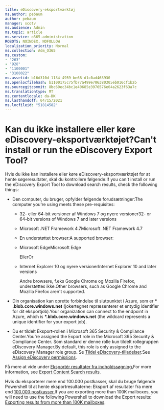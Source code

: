 ```yaml
---
title: eDiscovery-eksportværktøj
ms.author: pebaum
author: pebaum
manager: scotv
ms.audience: Admin
ms.topic: article
ms.service: o365-administration
ROBOTS: NOINDEX, NOFOLLOW
localization_priority: Normal
ms.collection: Adm_O365
ms.custom:
- "263"
- "928"
- "1100001"
- "3100022"
ms.assetid: b16d310d-1134-4959-be68-d1c0ad463930
ms.openlocfilehash: b1100175c75fb77a499e706380305eb016cf1b2b
ms.sourcegitcommit: 8bc60ec34bc1e40685e3976576e04a2623f63a7c
ms.translationtype: MT
ms.contentlocale: da-DK
ms.lasthandoff: 04/15/2021
ms.locfileid: "51814582"
---
```

# <a name="cant-install-or-run-the-ediscovery-export-tool"></a><span data-ttu-id="186e5-102">Kan du ikke installere eller køre eDiscovery-eksportværktøjet?</span><span class="sxs-lookup"><span data-stu-id="186e5-102">Can't install or run the eDiscovery Export Tool?</span></span>

<span data-ttu-id="186e5-103">Hvis du ikke kan installere eller køre eDiscovery-eksportværktøjet for at hente søgeresultater, skal du kontrollere følgende:</span><span class="sxs-lookup"><span data-stu-id="186e5-103">If you can't install or run the eDiscovery Export Tool to download search results, check the following things:</span></span>
  
- <span data-ttu-id="186e5-104">Den computer, du bruger, opfylder følgende forudsætninger:</span><span class="sxs-lookup"><span data-stu-id="186e5-104">The computer you're using meets these pre-requisites:</span></span>

  - <span data-ttu-id="186e5-105">32- eller 64-bit versioner af Windows 7 og nyere versioner</span><span class="sxs-lookup"><span data-stu-id="186e5-105">32- or 64-bit versions of Windows 7 and later versions</span></span>

  - <span data-ttu-id="186e5-106">Microsoft .NET Framework 4.7</span><span class="sxs-lookup"><span data-stu-id="186e5-106">Microsoft .NET Framework 4.7</span></span>

  - <span data-ttu-id="186e5-107">En understøttet browser:</span><span class="sxs-lookup"><span data-stu-id="186e5-107">A supported browser:</span></span>

  - <span data-ttu-id="186e5-108">Microsoft Edge</span><span class="sxs-lookup"><span data-stu-id="186e5-108">Microsoft Edge</span></span>

    <span data-ttu-id="186e5-109">Eller</span><span class="sxs-lookup"><span data-stu-id="186e5-109">Or</span></span>

  - <span data-ttu-id="186e5-110">Internet Explorer 10 og nyere versioner</span><span class="sxs-lookup"><span data-stu-id="186e5-110">Internet Explorer 10 and later versions</span></span>

    <span data-ttu-id="186e5-111">Andre browsere, f.eks Google Chrome og Mozilla Firefox, understøttes ikke.</span><span class="sxs-lookup"><span data-stu-id="186e5-111">Other browsers, such as Google Chrome and Mozilla Firefox aren't supported.</span></span>

- <span data-ttu-id="186e5-112">Din organisation kan oprette forbindelse til slutpunktet i Azure, som er **\* .blob.core.windows.net** (jokertegnet repræsenterer et entydig identifier for dit eksportjob).</span><span class="sxs-lookup"><span data-stu-id="186e5-112">Your organization can connect to the endpoint in Azure, which is **\*.blob.core.windows.net** (the wildcard represents a unique identifier for your export job).</span></span>

- <span data-ttu-id="186e5-113">Du er tildelt Eksport-rollen i Microsoft 365 Security &amp; Compliance Center.</span><span class="sxs-lookup"><span data-stu-id="186e5-113">You're assigned the Export role in the Microsoft 365 Security &amp; Compliance Center.</span></span> <span data-ttu-id="186e5-114">Som standard er denne rolle kun tildelt rollegruppen eDiscovery Manager.</span><span class="sxs-lookup"><span data-stu-id="186e5-114">By default, this role is only assigned to the eDiscovery Manager role group.</span></span> <span data-ttu-id="186e5-115">Se [Tildel eDiscovery-tilladelser](https://docs.microsoft.com/microsoft-365/compliance/assign-ediscovery-permissions).</span><span class="sxs-lookup"><span data-stu-id="186e5-115">See [Assign eDiscovery permissions](https://docs.microsoft.com/microsoft-365/compliance/assign-ediscovery-permissions).</span></span>

<span data-ttu-id="186e5-116">Få mere at vide under [Eksportér resultater fra indholdssøgning.](https://docs.microsoft.com/microsoft-365/compliance/export-search-results)</span><span class="sxs-lookup"><span data-stu-id="186e5-116">For more information, see [Export Content Search results](https://docs.microsoft.com/microsoft-365/compliance/export-search-results).</span></span>

<span data-ttu-id="186e5-117">Hvis du eksporterer mere end 100.000 postkasser, skal du bruge følgende Powershell til at hente eksportresultaterne: Eksport af resultater fra mere end [100.000 postkasser.](https://docs.microsoft.com/microsoft-365/compliance/export-search-results?view=o365-worldwide%23exporting-results-from-more-than-100000-mailboxes)</span><span class="sxs-lookup"><span data-stu-id="186e5-117">If you are exporting more than 100K mailboxes, you will need to use the following Powershell to download the Export results:  [Exporting results from more than 100K mailboxes](https://docs.microsoft.com/microsoft-365/compliance/export-search-results?view=o365-worldwide%23exporting-results-from-more-than-100000-mailboxes).</span></span>